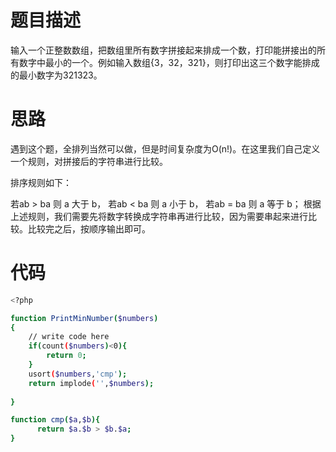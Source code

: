 # 题目描述
输入一个正整数数组，把数组里所有数字拼接起来排成一个数，打印能拼接出的所有数字中最小的一个。例如输入数组{3，32，321}，则打印出这三个数字能排成的最小数字为321323。

# 思路

遇到这个题，全排列当然可以做，但是时间复杂度为O(n!)。在这里我们自己定义一个规则，对拼接后的字符串进行比较。

排序规则如下：

若ab > ba 则 a 大于 b，
若ab < ba 则 a 小于 b，
若ab = ba 则 a 等于 b；
根据上述规则，我们需要先将数字转换成字符串再进行比较，因为需要串起来进行比较。比较完之后，按顺序输出即可。

# 代码
```bash
<?php

function PrintMinNumber($numbers)
{
    // write code here
    if(count($numbers)<0){
        return 0;
    }
    usort($numbers,'cmp');
    return implode('',$numbers);
    
}

function cmp($a,$b){
      return $a.$b > $b.$a;
}
```
